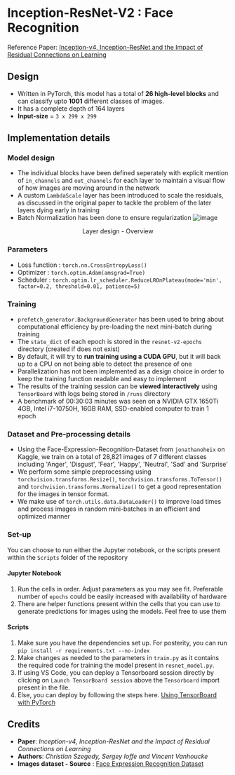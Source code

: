 # Inception-ResNet-V2 : Face Recognition

Reference Paper: [Inception-v4, Inception-ResNet and
the Impact of Residual Connections on Learning](https://arxiv.org/pdf/1602.07261v1.pdf)

## Design
- Written in PyTorch, this model has a total of **26 high-level blocks** and can classify upto **1001** different classes of images. 
- It has a complete depth of 164 layers 
- **Input-size** = `3 x 299 x 299`

## Implementation details
### Model design
  - The individual blocks have been defined seperately with explicit mention of `in_channels` and `out_channels` for each layer to maintain a visual flow of how images are moving around in the network
  - A custom `LambdaScale` layer has been introduced to scale the residuals, as discussed in the original paper to tackle the problem of the later layers dying early in training
  - Batch Normalization has been done to ensure regularization 
  ![image](https://user-images.githubusercontent.com/70141886/161433653-8d46d38e-39ab-4bc0-b335-ef374b45b469.png)
  <p align=center> Layer design - Overview </p>

### Parameters
  - Loss function : `torch.nn.CrossEntropyLoss()`
  - Optimizer : `torch.optim.Adam(amsgrad=True)`
  - Scheduler : `torch.optim.lr_scheduler.ReduceLROnPlateau(mode='min', factor=0.2, threshold=0.01, patience=5)`

### Training
  - `prefetch_generator.BackgroundGenerator` has been used to bring about computational efficiency by pre-loading the next mini-batch during training
  - The `state_dict` of each epoch is stored in the `resnet-v2-epochs` directory (created if does not exist)
  - By default, it will try to **run training using a CUDA GPU**, but it will back up to a CPU on not being able to detect the presence of one
  - Parallelization has not been implemented as a design choice in order to keep the training function readable and easy to implement
  - The results of the training session can be **viewed interactively** using `TensorBoard` with logs being stored in `/runs` directory
  - A benchmark of 00:30:03 minutes was seen on a NVIDIA GTX 1650Ti 4GB, Intel i7-10750H, 16GB RAM, SSD-enabled computer to train 1 epoch

### Dataset and Pre-processing details
  - Using the Face-Expression-Recognition-Dataset from `jonathanoheix` on Kaggle, we train on a total of 28,821 images of 7 different classes including 'Anger', 'Disgust', 'Fear', 'Happy', 'Neutral', 'Sad' and 'Surprise'
  - We perform some simple preprocessing using `torchvision.transforms.Resize()`, `torchvision.transforms.ToTensor()` and `torchvision.transforms.Normalize()` to get a good representation for the images in tensor format.
  - We make use of `torch.utils.data.DataLoader()` to improve load times and process images in random mini-batches in an efficient and optimized manner

### Set-up
You can choose to run either the Jupyter notebook, or the scripts present within the `Scripts` folder of the repository
#### Jupyter Notebook
1. Run the cells in order. Adjust parameters as you may see fit. Preferable number of `epochs` could be easily increased with availability of hardware
2. There are helper functions present within the cells that you can use to generate predictions for images using the models. Feel free to use them

#### Scripts
1. Make sure you have the dependencies set up. For posterity, you can run `pip install -r requirements.txt --no-index`
2. Make changes as needed to the parameters in `train.py` as it contains the required code for training the model present in `resnet_model.py`.
3. If using VS Code, you can deploy a Tensorboard session directly by clicking on `Launch TensorBoard session` above the `Tensorboard` import present in the file.
4. Else, you can deploy by following the steps here. [Using TensorBoard with PyTorch](https://pytorch.org/tutorials/recipes/recipes/tensorboard_with_pytorch.html)

## Credits
- **Paper**: *Inception-v4, Inception-ResNet and the Impact of Residual Connections on Learning*
- **Authors**: *Christian Szegedy, Sergey Ioffe and Vincent Vanhoucke*
- **Images dataset - Source** : [Face Expression Recognition Dataset](https://www.kaggle.com/jonathanoheix/face-expression-recognition-dataset)
